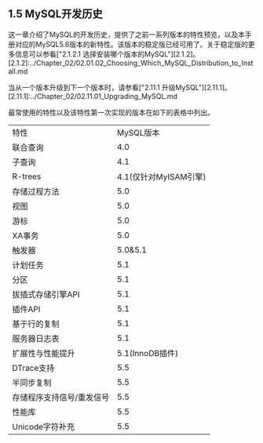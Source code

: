 ## 1.5 MySQL开发历史
  这一章介绍了MySQL的开发历史，提供了之前一系列版本的特性预览，以及本手册对应的MySQL5.6版本的新特性。该版本的稳定版已经可用了。关于稳定版的更多信息可以参看["2.1.2.1 选择安装哪个版本的MySQL"][2.1.2]。
[2.1.2]:../Chapter_02/02.01.02_Choosing_Which_MySQL_Distribution_to_Install.md

  当从一个版本升级到下一个版本时，请参看["2.11.1 升级MySQL"][2.11.1]。
[2.11.1]:../Chapter_02/02.11.01_Upgrading_MySQL.md

  最常使用的特性以及该特性第一次实现的版本在如下的表格中列出。
  
  <table>
  	<tr><td>特性</td><td>MySQL版本</td></tr>
  	<tr><td>联合查询</td><td>4.0</td></tr>
  	<tr><td>子查询</td><td>4.1</td></tr>
  	<tr><td>R-trees</td><td>4.1(仅针对MyISAM引擎)</td></tr>
  	<tr><td>存储过程方法</td><td>5.0</td></tr>
  	<tr><td>视图</td><td>5.0</td></tr>
  	<tr><td>游标</td><td>5.0</td></tr>
  	<tr><td>XA事务</td><td>5.0</td></tr>
  	<tr><td>触发器</td><td>5.0&5.1</td></tr>
  	<tr><td>计划任务</td><td>5.1</td></tr>
  	<tr><td>分区</td><td>5.1</td></tr>
  	<tr><td>拔插式存储引擎API</td><td>5.1</td></tr>
  	<tr><td>插件API</td><td>5.1</td></tr>
  	<tr><td>基于行的复制</td><td>5.1</td></tr>
  	<tr><td>服务器日志表</td><td>5.1</td></tr>
  	<tr><td>扩展性与性能提升</td><td>5.1(InnoDB插件)</td></tr>
  	<tr><td>DTrace支持</td><td>5.5</td></tr>
  	<tr><td>半同步复制</td><td>5.5</td></tr>
  	<tr><td>存储程序支持信号/重发信号</td><td>5.5</td></tr>
  	<tr><td>性能库</td><td>5.5</td></tr>
  	<tr><td>Unicode字符补充</td><td>5.5</td></tr>
  	</table>
  	

  	